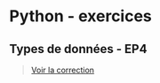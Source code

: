 # Python - exercices

## Types de données - EP4

> [Voir la correction](https://github.com/jasonchampagne/EvoluNoob/blob/main/exercices/corrections/python/ep4.md)
